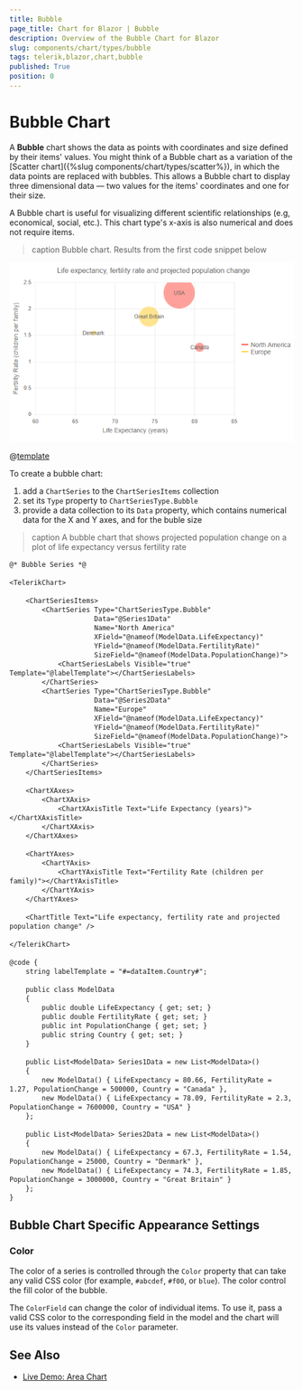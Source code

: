 ```yaml
---
title: Bubble
page_title: Chart for Blazor | Bubble
description: Overview of the Bubble Chart for Blazor
slug: components/chart/types/bubble
tags: telerik,blazor,chart,bubble
published: True
position: 0
---
```


# Bubble Chart

A **Bubble** chart shows the data as points with coordinates and size defined by their items' values. You might think of a Bubble chart as a variation of the [Scatter chart]({%slug components/chart/types/scatter%}), in which the data points are replaced with bubbles. This allows a Bubble chart to display three dimensional data — two values for the items' coordinates and one for their size. 

A Bubble chart is useful for visualizing different scientific relationships (e.g, economical, social, etc.). This chart type's x-axis is also numerical and does not require items.

>caption Bubble chart. Results from the first code snippet below

![](images/basic-bubble-chart.png)

@[template](/_contentTemplates/chart/link-to-basics.md#understand-basics-and-databinding-first)

To create a bubble chart:

1. add a `ChartSeries` to the `ChartSeriesItems` collection
2. set its `Type` property to `ChartSeriesType.Bubble`
3. provide a data collection to its `Data` property, which contains numerical data for the X and Y axes, and for the buble size


>caption A bubble chart that shows projected population change on a plot of life expectancy versus fertility rate

````CSHTML
@* Bubble Series *@

<TelerikChart>

    <ChartSeriesItems>
        <ChartSeries Type="ChartSeriesType.Bubble"
                     Data="@Series1Data"
                     Name="North America"
                     XField="@nameof(ModelData.LifeExpectancy)"
                     YField="@nameof(ModelData.FertilityRate)"
                     SizeField="@nameof(ModelData.PopulationChange)">
            <ChartSeriesLabels Visible="true" Template="@labelTemplate"></ChartSeriesLabels>
        </ChartSeries>
        <ChartSeries Type="ChartSeriesType.Bubble"
                     Data="@Series2Data"
                     Name="Europe"
                     XField="@nameof(ModelData.LifeExpectancy)"
                     YField="@nameof(ModelData.FertilityRate)"
                     SizeField="@nameof(ModelData.PopulationChange)">
            <ChartSeriesLabels Visible="true" Template="@labelTemplate"></ChartSeriesLabels>
        </ChartSeries>
    </ChartSeriesItems>

    <ChartXAxes>
        <ChartXAxis>
            <ChartXAxisTitle Text="Life Expectancy (years)"></ChartXAxisTitle>
        </ChartXAxis>
    </ChartXAxes>

    <ChartYAxes>
        <ChartYAxis>
            <ChartYAxisTitle Text="Fertility Rate (children per family)"></ChartYAxisTitle>
        </ChartYAxis>
    </ChartYAxes>

    <ChartTitle Text="Life expectancy, fertility rate and projected population change" />

</TelerikChart>

@code {
    string labelTemplate = "#=dataItem.Country#";

    public class ModelData
    {
        public double LifeExpectancy { get; set; }
        public double FertilityRate { get; set; }
        public int PopulationChange { get; set; }
        public string Country { get; set; }
    }

    public List<ModelData> Series1Data = new List<ModelData>()
    {
        new ModelData() { LifeExpectancy = 80.66, FertilityRate = 1.27, PopulationChange = 500000, Country = "Canada" },
        new ModelData() { LifeExpectancy = 78.09, FertilityRate = 2.3, PopulationChange = 7600000, Country = "USA" }
    };

    public List<ModelData> Series2Data = new List<ModelData>()
    {
        new ModelData() { LifeExpectancy = 67.3, FertilityRate = 1.54, PopulationChange = 25000, Country = "Denmark" },
        new ModelData() { LifeExpectancy = 74.3, FertilityRate = 1.85, PopulationChange = 3000000, Country = "Great Britain" }
    };
}

````


## Bubble Chart Specific Appearance Settings

### Color

The color of a series is controlled through the `Color` property that can take any valid CSS color (for example, `#abcdef`, `#f00`, or `blue`). The color control the fill color of the bubble. 

The `ColorField` can change the color of individual items. To use it, pass a valid CSS color to the corresponding field in the model and the chart will use its values instead of the `Color` parameter.

<!-- 

### Opacity

You can control how transparent the bubble fill is through the `Opacity` property. `0` means a completely opaque (non-transparent) series, and `255` means a completely transparent fill.

-->


<!-- 
### Negative Values

Negative values are allowed for the X and Y fields, because they are plotted on standard numerical axes.

The size field should, generally, have positive values as it correlates to the physical size of the bubble. To render negativ values, set the `NegativeValuesVisible` parameter of the series to `true`. They will be calculated as if their values are positive. To distinguish one from the other, you can have negative items show up in a different color through the `NegativeColor` parameter of the serires.

-->

## See Also

  * [Live Demo: Area Chart](https://demos.telerik.com/blazor-ui/chart/area-chart)
